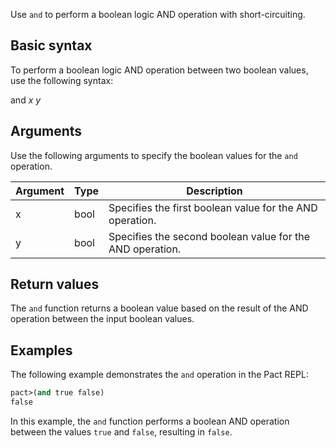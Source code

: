 Use `and` to perform a boolean logic AND operation with short-circuiting.

## Basic syntax

To perform a boolean logic AND operation between two boolean values, use the following syntax:

and *x* *y*

## Arguments

Use the following arguments to specify the boolean values for the `and` operation.

| Argument | Type | Description |
| --- | --- | --- |
| x | bool | Specifies the first boolean value for the AND operation. |
| y | bool | Specifies the second boolean value for the AND operation. |

## Return values

The `and` function returns a boolean value based on the result of the AND operation between the input boolean values.

## Examples

The following example demonstrates the `and` operation in the Pact REPL:

```lisp
pact>(and true false)
false
```

In this example, the `and` function performs a boolean AND operation between the values `true` and `false`, resulting in `false`.
